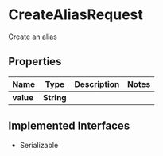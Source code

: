 

# CreateAliasRequest

Create an alias

## Properties

| Name | Type | Description | Notes |
|------------ | ------------- | ------------- | -------------|
|**value** | **String** |  |  |


## Implemented Interfaces

* Serializable


